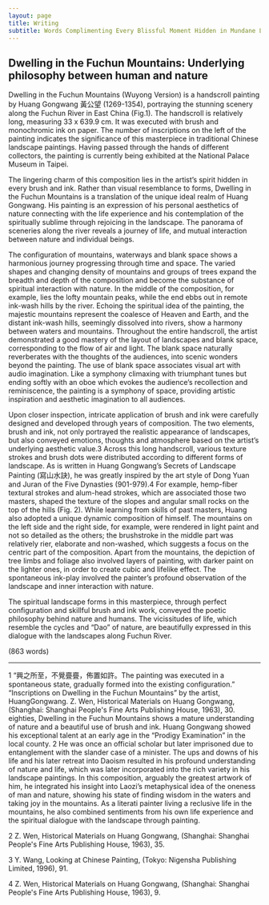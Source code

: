 ```yaml
---
layout: page
title: Writing
subtitle: Words Complimenting Every Blissful Moment Hidden in Mundane Life.
---
```


## Dwelling in the Fuchun Mountains: Underlying philosophy between human and nature

Dwelling in the Fuchun Mountains (Wuyong Version) is a handscroll painting by Huang Gongwang 黃公望 (1269-1354), portraying the stunning scenery along the Fuchun River in East China (Fig.1). The handscroll is relatively long, measuring 33 x 639.9 cm. It was executed with brush and monochromic ink on paper. The number of inscriptions on the left of the painting indicates the significance of this masterpiece in traditional Chinese landscape paintings. Having passed through the hands of different collectors, the painting is currently being exhibited at the National Palace Museum in Taipei.
       
The lingering charm of this composition lies in the artist’s spirit hidden in every brush and ink. Rather than visual resemblance to forms, Dwelling in the Fuchun Mountains is a translation of the unique ideal realm of Huang Gongwang. His painting is an expression of his personal aesthetics of nature connecting with the life experience and his contemplation of the spiritually sublime through rejoicing in the landscape. The panorama of sceneries along the river reveals a journey of life, and mutual interaction between nature and individual beings.
       
The configuration of mountains, waterways and blank space shows a harmonious journey progressing through time and space. The varied shapes and changing density of mountains and groups of trees expand the breadth and depth of the composition and become the substance of spiritual interaction with nature. In the middle of the composition, for example, lies the lofty mountain peaks, while the end ebbs out in remote ink-wash hills by the river. Echoing the spiritual idea of the painting, the majestic mountains represent the coalesce of Heaven and Earth, and the distant ink-wash hills, seemingly dissolved into rivers, show a harmony between waters and mountains. Throughout the entire handscroll, the artist demonstrated a good mastery of the layout of landscapes and blank space, corresponding to the flow of air and light. The blank space naturally reverberates with the thoughts of the audiences, into scenic wonders beyond the painting. The use of blank space associates visual art with audio imagination. Like a symphony climaxing with triumphant tunes but ending softly with an oboe which evokes the audience’s recollection and reminiscence, the painting is a symphony of space, providing artistic inspiration and aesthetic imagination to all audiences.
       
Upon closer inspection, intricate application of brush and ink were carefully designed and developed through years of composition. The two elements, brush and ink, not only portrayed the realistic appearance of landscapes, but also conveyed emotions, thoughts and atmosphere based on the artist’s underlying aesthetic value.3 Across this long handscroll, various texture strokes and brush dots were distributed according to different forms of landscape. As is written in Huang Gongwang’s Secrets of Landscape Painting (寫山水訣), he was greatly inspired by the art style of Dong Yuan and Juran of the Five Dynasties (901-979).4 For example, hemp-fiber textural strokes and alum-head strokes, which are associated those two masters, shaped the texture of the slopes and angular small rocks on the top of the hills (Fig. 2).  While learning from skills of past masters, Huang also adopted a unique dynamic composition of himself. The mountains on the left side and the right side, for example, were rendered in light paint and not so detailed as the others; the brushstroke in the middle part was relatively rier, elaborate and non-washed, which suggests a focus on the centric part of the composition. Apart from the mountains, the depiction of tree limbs and foliage also involved layers of painting, with darker paint on the lighter ones, in order to create cubic and lifelike effect. The spontaneous ink-play involved the painter’s profound observation of the landscape and inner interaction with nature.
       
The spiritual landscape forms in this masterpiece, through perfect configuration and skillful brush and ink work, conveyed the poetic philosophy behind nature and humans. The vicissitudes of life, which resemble the cycles and “Dao” of nature, are beautifully expressed in this dialogue with the landscapes along Fuchun River.
               
(863 words)  

______________________________  

1  “興之所至，不覺亹亹，佈置如許。The painting was executed in a spontaneous state, gradually formed into the existing configuration.” “Inscriptions on Dwelling in the Fuchun Mountains” by the artist, HuangGongwang. Z. Wen, Historical Materials on Huang Gongwang, (Shanghai: Shanghai People's Fine Arts Publishing House, 1963), 30.
eighties, Dwelling in the Fuchun Mountains shows a mature understanding of nature and a beautiful use of brush and ink. Huang Gongwang showed his exceptional talent at an early age in the “Prodigy Examination” in the local county. 2 He was once an official scholar but later imprisoned due to entanglement with the slander case of a minister. The ups and downs of his life and his later retreat into Daoism resulted in his profound understanding of nature and life, which was later incorporated into the rich variety in his landscape paintings. In this composition, arguably the greatest artwork of him, he integrated his insight into Laozi’s metaphysical idea of the oneness of man and nature, showing his state of finding wisdom in the waters and taking joy in the mountains. As a literati painter living a reclusive life in the mountains, he also combined sentiments from his own life experience and the spiritual dialogue with the landscape through painting.  

2  Z. Wen, Historical Materials on Huang Gongwang, (Shanghai: Shanghai People's Fine Arts Publishing House, 1963), 35.  

3  Y. Wang, Looking at Chinese Painting, (Tokyo: Nigensha Publishing Limited, 1996), 91.  

4  Z. Wen, Historical Materials on Huang Gongwang, (Shanghai: Shanghai People's Fine Arts Publishing House, 1963), 9.

